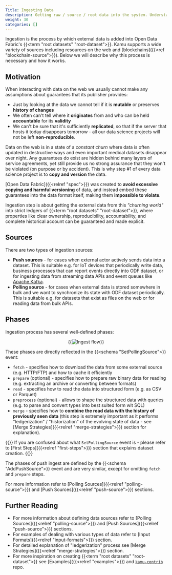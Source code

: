 ```yaml
---
Title: Ingesting Data
description: Getting raw / source / root data into the system. Understanding the process of publishing data and the properties of root datasets.
weight: 30
categories: []
---
```


Ingestion is the process by which external data is added into Open Data Fabric's {{<term "root datasets" "root-dataset">}}. Kamu supports a wide variety of sources including resources on the web and [blockchains]({{<ref "blockchain-source">}}). Below we will describe why this process is necessary and how it works.

## Motivation
When interacting with data on the web we usually cannot make any assumptions about guarantees that its publisher provides:
- Just by looking at the data we cannot tell if it is **mutable** or preserves **history of changes**
- We often can't tell where it **originates** from and who can be held **accountable** for its **validity**
- We can't be sure that it's sufficiently **replicated**, so that if the server that hosts it today disappears tomorrow - all our data science projects will not be left **non-reproducible**.

Data on the web is in a state of a *constant churn* where data is often updated in destructive ways and even important medical datasets disappear over night. Any guarantees do exist are hidden behind many layers of service agreements, yet still provide us no strong assurance that they won't be violated (on purpose or by accident). This is why step #1 of every data science project is to **copy and version** the data.

[Open Data Fabric]({{<relref "spec">}}) was created to **avoid excessive copying and harmful versioning** of data, and instead embed these guarantees into the data format itself, making them **impossible to violate**.

Ingestion step is about getting the external data from this *"churning world"* into strict ledgers of {{<term "root datasets" "root-dataset">}}, where properties like clear ownership, reproducibility, accountability, and complete historical account can be guaranteed and made explicit.

## Sources
There are two types of ingestion sources:
- **Push sources** - for cases when external actor actively sends data into a dataset. This is suitable e.g. for IoT devices that periodically write data, business processes that can report events directly into ODF dataset, or for ingesting data from streaming data APIs and event queues like [Apache Kafka](https://kafka.apache.org/).
- **Polling source** - for cases when external data is stored somewhere in bulk and we want to synchronize its state with ODF dataset periodically. This is suitable e.g. for datasets that exist as files on the web or for reading data from bulk APIs.

## Phases
Ingestion process has several well-defined phases:
<div align="center">
{{<image filename="/images/cli/ingest/ingest.png" alt="Ingest flow">}}
</div>

These phases are directly reflected in the {{<schema "SetPollingSource">}} event:
- `fetch` - specifies how to download the data from some external source (e.g. HTTP/FTP) and how to cache it efficiently
- `prepare` (optional) - specifies how to prepare raw binary data for reading (e.g. extracting an archive or converting between formats)
- `read` - specifies how to read the data into structured form (e.g. as CSV or Parquet)
- `preprocess` (optional) - allows to shape the structured data with queries (e.g. to parse and convert types into best suited form wit SQL)
- `merge` - specifies how to **combine the read data with the history of previously seen data** (this step is extremely important as it performs "ledgerization" / "historization" of the evolving state of data - see [Merge Strategies]({{<relref "merge-strategies">}}) section for explanation).

{{<tip>}}
If you are confused about what `SetPollingSource` event is - please refer to [First Steps]({{<relref "first-steps">}}) section that explains dataset creation.
{{</tip>}}

The phases of push ingest are defined by the {{<schema "AddPushSource">}} event and are very similar, except for omitting `fetch` and `prepare` steps.

For more information refer to [Polling Sources]({{<relref "polling-source">}}) and [Push Sources]({{<relref "push-source">}}) sections.

## Further Reading
- For more information about defining data sources refer to [Polling Sources]({{<relref "polling-source">}}) and [Push Sources]({{<relref "push-source">}}) sections.
- For examples of dealing with various types of data refer to [Input Formats]({{<relref "input-formats">}}) section.
- For detailed explanation of "ledgerization" process see [Merge Strategies]({{<relref "merge-strategies">}}) section.
- For more inspiration on creating {{<term "root datasets" "root-dataset">}} see [Examples]({{<relref "examples">}}) and [`kamu-contrib`](https://github.com/kamu-data/kamu-contrib/) repo.